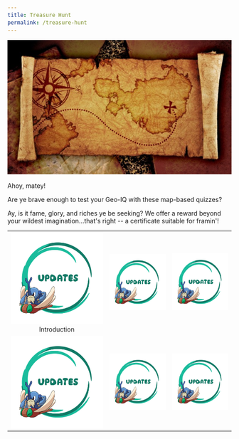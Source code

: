 ```yaml
---
title: Treasure Hunt
permalink: /treasure-hunt
---
```

![Alt text for image on Isomer site](/images/sample-treasure-hunt-landing-page-cover.jpg)

Ahoy, matey!

Are ye brave enough to test your Geo-IQ with these map-based quizzes?

Ay, is it fame, glory, and riches ye be seeking? We offer a reward beyond your wildest imagination...that's right -- a certificate suitable for framin'!

|  |  |  |
| :--------: | :--------: | :--------: |
| [![Introduction](/images/vikus-updates.png)](/events/bookbugs2/bookbugs-main) Introduction|  [![Map](/images/vikus-updates.png)](/events/bookbugs2/how-to-redeem) | [![Code Submission](/images/vikus-updates.png)](/events/bookbugs2/how-to-play) | 
[![Prizes](/images/vikus-updates.png)](/events/bookbugs2/story)| [![Sign-up](/images/vikus-updates.png)](/events/bookbugs2/bug-list) | [![Rules & FAQ](/images/vikus-updates.png)](/events/bookbugs2/quiz) |